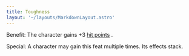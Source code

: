 ```yaml
---
title: Toughness
layout: '~/layouts/MarkdownLayout.astro'
---
```

Benefit: The character gains +3 [ hit points](/modern.d20.srd/combat/hit.points) .

Special: A character may gain this feat multiple times. Its effects stack.

